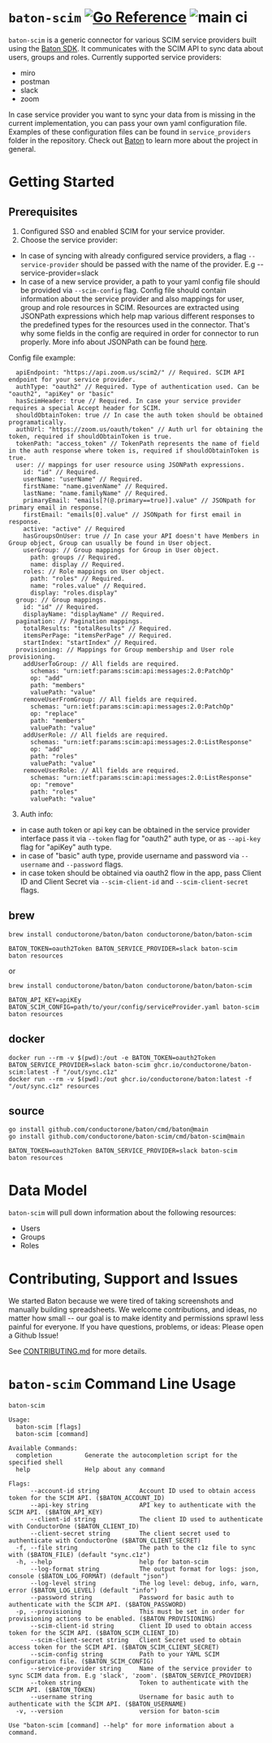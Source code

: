 # `baton-scim` [![Go Reference](https://pkg.go.dev/badge/github.com/conductorone/baton-scim.svg)](https://pkg.go.dev/github.com/conductorone/baton-scim) ![main ci](https://github.com/conductorone/baton-scim/actions/workflows/main.yaml/badge.svg)

`baton-scim` is a generic connector for various SCIM service providers built using the [Baton SDK](https://github.com/conductorone/baton-sdk). It communicates with the SCIM API to sync data about users, groups and roles.
Currently supported service providers:

- miro
- postman
- slack
- zoom

In case service provider you want to sync your data from is missing in the current implementation, you can pass your own yaml configuration file. Examples of these configuration files can be found in `service_providers` folder in the repository.
Check out [Baton](https://github.com/conductorone/baton) to learn more about the project in general.

# Getting Started

## Prerequisites

1. Configured SSO and enabled SCIM for your service provider.
2. Choose the service provider:

- In case of syncing with already configured service providers, a flag `--service-provider` should be passed with the name of the provider. E.g --service-provider=slack
- In case of a new service provider, a path to your yaml config file should be provided via `--scim-config` flag. Config file should contain information about the service provider and also mappings for user, group and role resources in SCIM. Resources are extracted using JSONPath expressions which help map various different responses to the predefined types for the resources used in the connector. That's why some fields in the config are required in order for connector to run properly. More info about JSONPath can be found [here](https://pkg.go.dev/github.com/PaesslerAG/jsonpath).

Config file example:

```
  apiEndpoint: "https://api.zoom.us/scim2/" // Required. SCIM API endpoint for your service provider.
  authType: "oauth2" // Required. Type of authentication used. Can be "oauth2", "apiKey" or "basic"
  hasScimHeader: true // Required. In case your service provider requires a special Accept header for SCIM.
  shouldObtainToken: true // In case the auth token should be obtained programatically.
  authUrl: "https://zoom.us/oauth/token" // Auth url for obtaining the token, required if shouldObtainToken is true.
  tokenPath: "access_token" // TokenPath represents the name of field in the auth response where token is, required if shouldObtainToken is true.
  user: // mappings for user resource using JSONPath expressions.
    id: "id" // Required.
    userName: "userName" // Required.
    firstName: "name.givenName" // Required.
    lastName: "name.familyName" // Required.
    primaryEmail: "emails[?(@.primary==true)].value" // JSONpath for primary email in response.
    firstEmail: "emails[0].value" // JSONpath for first email in response.
    active: "active" // Required
    hasGroupsOnUser: true // In case your API doesn't have Members in Group object, Group can usually be found in User object.
    userGroup: // Group mappings for Group in User object.
      path: groups // Required.
      name: display // Required.
    roles: // Role mappings on User object.
      path: "roles" // Required.
      name: "roles.value" // Required.
      display: "roles.display"
  group: // Group mappings.
    id: "id" // Required.
    displayName: "displayName" // Required.
  pagination: // Pagination mappings.
    totalResults: "totalResults" // Required.
    itemsPerPage: "itemsPerPage" // Required.
    startIndex: "startIndex" // Required.
  provisioning: // Mappings for Group membership and User role provisioning.
    addUserToGroup: // All fields are required.
      schemas: "urn:ietf:params:scim:api:messages:2.0:PatchOp"
      op: "add"
      path: "members"
      valuePath: "value"
    removeUserFromGroup: // All fields are required.
      schemas: "urn:ietf:params:scim:api:messages:2.0:PatchOp"
      op: "replace"
      path: "members"
      valuePath: "value"
    addUserRole: // All fields are required.
      schemas: "urn:ietf:params:scim:api:messages:2.0:ListResponse"
      op: "add"
      path: "roles"
      valuePath: "value"
    removeUserRole: // All fields are required.
      schemas: "urn:ietf:params:scim:api:messages:2.0:ListResponse"
      op: "remove"
      path: "roles"
      valuePath: "value"
```

3. Auth info:

- in case auth token or api key can be obtained in the service provider interface pass it via `--token` flag for "oauth2" auth type, or as `--api-key` flag for "apiKey" auth type.
- in case of "basic" auth type, provide username and password via `--username` and `--password` flags.
- in case token should be obtained via oauth2 flow in the app, pass Client ID and Client Secret via `--scim-client-id` and `--scim-client-secret` flags.

## brew

```
brew install conductorone/baton/baton conductorone/baton/baton-scim

BATON_TOKEN=oauth2Token BATON_SERVICE_PROVIDER=slack baton-scim
baton resources
```

or

```
brew install conductorone/baton/baton conductorone/baton/baton-scim

BATON_API_KEY=apiKEy BATON_SCIM_CONFIG=path/to/your/config/serviceProvider.yaml baton-scim
baton resources
```

## docker

```
docker run --rm -v $(pwd):/out -e BATON_TOKEN=oauth2Token BATON_SERVICE_PROVIDER=slack baton-scim ghcr.io/conductorone/baton-scim:latest -f "/out/sync.c1z"
docker run --rm -v $(pwd):/out ghcr.io/conductorone/baton:latest -f "/out/sync.c1z" resources
```

## source

```
go install github.com/conductorone/baton/cmd/baton@main
go install github.com/conductorone/baton-scim/cmd/baton-scim@main

BATON_TOKEN=oauth2Token BATON_SERVICE_PROVIDER=slack baton-scim
baton resources
```

# Data Model

`baton-scim` will pull down information about the following resources:

- Users
- Groups
- Roles

# Contributing, Support and Issues

We started Baton because we were tired of taking screenshots and manually building spreadsheets. We welcome contributions, and ideas, no matter how small -- our goal is to make identity and permissions sprawl less painful for everyone. If you have questions, problems, or ideas: Please open a Github Issue!

See [CONTRIBUTING.md](https://github.com/ConductorOne/baton/blob/main/CONTRIBUTING.md) for more details.

# `baton-scim` Command Line Usage

```
baton-scim

Usage:
  baton-scim [flags]
  baton-scim [command]

Available Commands:
  completion         Generate the autocompletion script for the specified shell
  help               Help about any command

Flags:
      --account-id string           Account ID used to obtain access token for the SCIM API. ($BATON_ACCOUNT_ID)
      --api-key string              API key to authenticate with the SCIM API. ($BATON_API_KEY)
      --client-id string            The client ID used to authenticate with ConductorOne ($BATON_CLIENT_ID)
      --client-secret string        The client secret used to authenticate with ConductorOne ($BATON_CLIENT_SECRET)
  -f, --file string                 The path to the c1z file to sync with ($BATON_FILE) (default "sync.c1z")
  -h, --help                        help for baton-scim
      --log-format string           The output format for logs: json, console ($BATON_LOG_FORMAT) (default "json")
      --log-level string            The log level: debug, info, warn, error ($BATON_LOG_LEVEL) (default "info")
      --password string             Password for basic auth to authenticate with the SCIM API. ($BATON_PASSWORD)
  -p, --provisioning                This must be set in order for provisioning actions to be enabled. ($BATON_PROVISIONING)
      --scim-client-id string       Client ID used to obtain access token for the SCIM API. ($BATON_SCIM_CLIENT_ID)
      --scim-client-secret string   Client Secret used to obtain access token for the SCIM API. ($BATON_SCIM_CLIENT_SECRET)
      --scim-config string          Path to your YAML SCIM configuration file. ($BATON_SCIM_CONFIG)
      --service-provider string     Name of the service provider to sync SCIM data from. E.g 'slack', 'zoom'. ($BATON_SERVICE_PROVIDER)
      --token string                Token to authenticate with the SCIM API. ($BATON_TOKEN)
      --username string             Username for basic auth to authenticate with the SCIM API. ($BATON_USERNAME)
  -v, --version                     version for baton-scim

Use "baton-scim [command] --help" for more information about a command.
```
